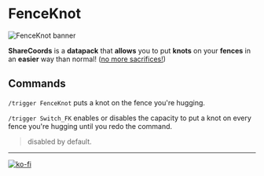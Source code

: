 # FenceKnot

![FenceKnot banner](https://github.com/El-Kavio/FenceKnot/assets/140896938/6af00ba2-08e2-4daa-bd72-20d27649e13e)

**ShareCoords** is a **datapack** that **allows** you to put **knots** on your **fences** in an **easier** way than normal! ([no more sacrifices!](. "Usually you leash mobs and get rid of them :c"))

## Commands

`/trigger FenceKnot` puts a knot on the fence you're hugging.

`/trigger Switch_FK` enables or disables the capacity to put a knot on every fence you're hugging until you redo the command.
> disabled by default.

---

[![ko-fi](https://ko-fi.com/img/githubbutton_sm.svg)](https://ko-fi.com/kavio)

